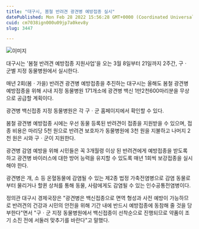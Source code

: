 ```yaml
---
title: "대구시, 봄철 반려견 광견병 예방접종 실시"
datePublished: Mon Feb 28 2022 15:56:28 GMT+0000 (Coordinated Universal Time)
cuid: cm7038ign000u09jp7a0kev8y
slug: 3447

---
```



![이미지](https://cdn.hashnode.com/res/hashnode/image/upload/v1739254521418/8039469f-a754-4c86-bc19-e04cc05dc0dd.jpeg)

대구시는 '봄철 반려견 예방접종 지원사업'을 오는 3월 8일부터 21일까지 2주간, 구ㆍ군별 지정 동물병원에서 실시한다.

매년 2회(봄ㆍ가을) 반려견 광견병 예방접종을 추진하는 대구시는 올해도 봄철 광견병 예방접종을 위해 시내 지정 동물병원 171개소에 광견병 백신 1만2천600마리분을 무상으로 공급할 계획이다.

광견병 백신접종 지정 동물병원은 각 구ㆍ군 홈페이지에서 확인할 수 있다.

봄철 광견병 예방접종 시에는 우선 동물 등록된 반려견이 접종을 지원받을 수 있으며, 접종 비용은 마리당 5천 원으로 반려견 보호자가 동물병원에 3천 원을 지불하고 나머지 2천 원은 시와 구ㆍ군이 지원한다.

광견병 감염 예방을 위해 시민들은 꼭 3개월령 이상 된 반려견에게 예방접종을 받도록 하고 광견병 바이러스에 대한 방어 능력을 유지할 수 있도록 매년 1회씩 보강접종을 실시해야 한다.

광견병은 개, 소 등 온혈동물에 감염될 수 있는 제2종 법정 가축전염병으로 감염 동물로부터 물리거나 할퀸 상처를 통해 동물, 사람에게도 감염될 수 있는 인수공통전염병이다.

정의관 대구시 경제국장은 "광견병은 백신접종으로 면역 형성과 사전 예방이 가능하므로 반려견의 건강과 시민의 안전을 위해 기간 내에 반드시 예방접종에 동참해 줄 것을 당부한다"면서 "구ㆍ군 지정 동물병원에서 백신접종이 선착순으로 진행되므로 약품이 조기 소진 전에 서둘러 맞추기를 바란다"고 말했다.